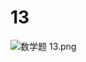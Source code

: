 # 13

<img src="/Users/yangdong/Library/CloudStorage/OneDrive-Personal/Media/Knowledge Base.media/数学题 13.png" alt="数学题 13.png" style="zoom:100%;" />
